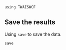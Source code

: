 ```@setup 1
using TWAISWCF
```

## Save the results
Using `save` to save the data.

```@docs
save
```

